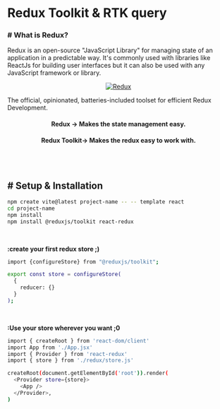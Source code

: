 

<h1 align="left">Redux Toolkit & RTK query</h1>

<h3>
# What is Redux?
</h3>
<p>
Redux is an open-source "JavaScript Library" for managing state of an application in a predictable way. It's commonly used with libraries like ReactJs for building user interfaces but it can also be used with any JavaScript framework or library.
</p>
<div align="center"> 
  <a href="https://redux-toolkit.js.org/introduction/getting-started">
  <img src="https://encrypted-tbn0.gstatic.com/images?q=tbn:ANd9GcRypt9wK5ScxQsfzkgr3QDCtPCCwMX56eJtGQ&s" alt="Redux" />
  </a>
</div>
<p>
The official, opinionated, batteries-included toolset for efficient Redux Development.
</p>

<div align="center">
<h4>Redux -> Makes the state management easy.</h4>
<h4>Redux Toolkit-> Makes the redux easy to work with.</h4>
</div>

<br>
<br>

<h2># Setup & Installation</h2>

```bash
npm create vite@latest project-name -- -- template react
cd project-name
npm install
npm install @reduxjs/toolkit react-redux
```
<br>

<b>:create your first redux store ;)</b>

```bash
import {configureStore} from "@reduxjs/toolkit";

export const store = configureStore(
  {
    reducer: {}
  }
);
```
<br>

<b>:Use your store wherever you want ;0</b>

```bash
import { createRoot } from 'react-dom/client'
import App from './App.jsx'
import { Provider } from 'react-redux'
import { store } from './redux/store.js'

createRoot(document.getElementById('root')).render(
  <Provider store={store}>
    <App />
  </Provider>,
)
```
<br>